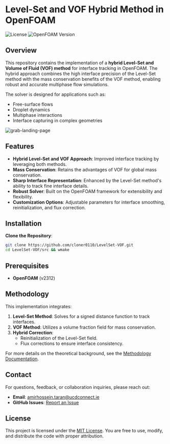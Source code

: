 # Level-Set and VOF Hybrid Method in OpenFOAM

![License](https://img.shields.io/github/license/LevelSet-VOF.svg)
![OpenFOAM Version](https://img.shields.io/badge/OpenFOAM-V2312-blue)

## Overview
This repository contains the implementation of a **hybrid Level-Set and Volume of Fluid (VOF) method** for interface tracking in OpenFOAM. The hybrid approach combines the high interface precision of the Level-Set method with the mass conservation benefits of the VOF method, enabling robust and accurate multiphase flow simulations. 

The solver is designed for applications such as:
- Free-surface flows
- Droplet dynamics
- Multiphase interactions
- Interface capturing in complex geometries

![grab-landing-page](pic/gifLSVOF.gif)

## Features
- **Hybrid Level-Set and VOF Approach**: Improved interface tracking by leveraging both methods.
- **Mass Conservation**: Retains the advantages of VOF for global mass conservation.
- **Sharp Interface Representation**: Enhanced by the Level-Set method's ability to track fine interface details.
- **Robust Solver**: Built on the OpenFOAM framework for extensibility and flexibility.
- **Customization Options**: Adjustable parameters for interface smoothing, reinitialization, and flux correction.

## Installation
 **Clone the Repository**:
   ```bash
   git clone https://github.com/cloner0110/LevelSet-VOF.git
   cd LevelSet-VOF/src && wmake
   ```


## Prerequisites
- **OpenFOAM** (v2312)

## Methodology
This implementation integrates:
1. **Level-Set Method**: Solves for a signed distance function to track interfaces.
2. **VOF Method**: Utilizes a volume fraction field for mass conservation.
3. **Hybrid Correction**:
   - Reinitialization of the Level-Set field.
   - Flux corrections to ensure interface consistency.

For more details on the theoretical background, see the [Methodology Documentation](docs/METHOD.md).

## Contact
For questions, feedback, or collaboration inquiries, please reach out:
- **Email**: [amirhossein.taran@ucdconnect.ie](mailto:amirhossein.taran@ucdconnect.ie)
- **GitHub Issues**: [Report an Issue](https://github.com/cloner0110/LevelSet-VOF/issues)



## License
This project is licensed under the [MIT License](LICENSE). You are free to use, modify, and distribute the code with proper attribution.












